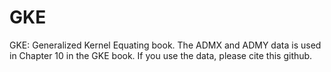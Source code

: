 # GKE
GKE: Generalized Kernel Equating book. 
The ADMX and ADMY data is used in Chapter 10 in the GKE book.
If you use the data, please cite this github.
